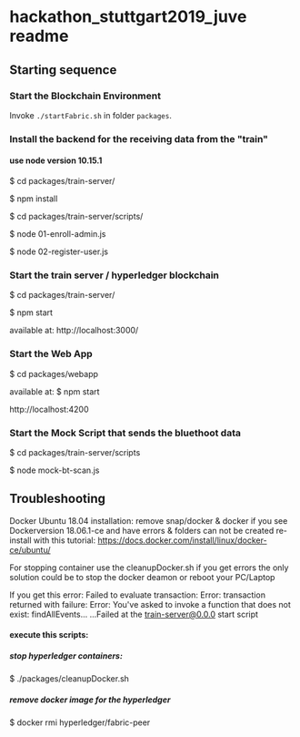 # hackathon_stuttgart2019_juve readme

## Starting sequence 

### Start the Blockchain Environment

Invoke `./startFabric.sh` in folder `packages`.

### Install the backend for the receiving data from the "train"
#### use node version 10.15.1
$ cd packages/train-server/

$ npm install

$ cd packages/train-server/scripts/

$ node 01-enroll-admin.js

$ node 02-register-user.js

### Start the train server / hyperledger blockchain

$ cd packages/train-server/

$ npm start

available at: http://localhost:3000/

### Start the Web App

$ cd packages/webapp

available at: $ npm start 

http://localhost:4200

### Start the Mock Script that sends the bluethoot data

$ cd packages/train-server/scripts

$ node mock-bt-scan.js

## Troubleshooting

Docker Ubuntu 18.04 installation:
remove snap/docker & docker if you see Dockerversion 18.06.1-ce and have errors &  folders can not be created
re-install with this tutorial:
https://docs.docker.com/install/linux/docker-ce/ubuntu/

For stopping container use the cleanupDocker.sh if you get errors the only solution could be to stop the docker deamon or reboot your PC/Laptop

If you get this error:
Failed to evaluate transaction: Error: transaction returned with failure: Error: You've asked to invoke a function that does not exist: findAllEvents...
...Failed at the train-server@0.0.0 start script
#### execute this scripts:
##### stop hyperledger containers:
$ ./packages/cleanupDocker.sh
##### remove docker image for the hyperledger
$ docker rmi hyperledger/fabric-peer
